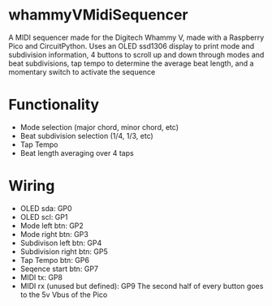 # whammyVMidiSequencer
A MIDI sequencer made for the Digitech Whammy V, made with a Raspberry Pico and CircuitPython. Uses an OLED ssd1306 display to print mode and subdivision information, 4 buttons to scroll up and down through modes and beat subdivisions, tap tempo to determine the average beat length, and a momentary switch to activate the sequence

# Functionality
- Mode selection (major chord, minor chord, etc)
- Beat subdivision selection (1/4, 1/3, etc)
- Tap Tempo
- Beat length averaging over 4 taps

# Wiring
- OLED sda: GP0
- OLED scl: GP1
- Mode left btn: GP2
- Mode right btn: GP3
- Subdivison left btn: GP4
- Subdivision right btn: GP5
- Tap Tempo btn: GP6
- Seqence start btn: GP7
- MIDI tx: GP8
- MIDI rx (unused but defined): GP9
The second half of every button goes to the 5v Vbus of the Pico
